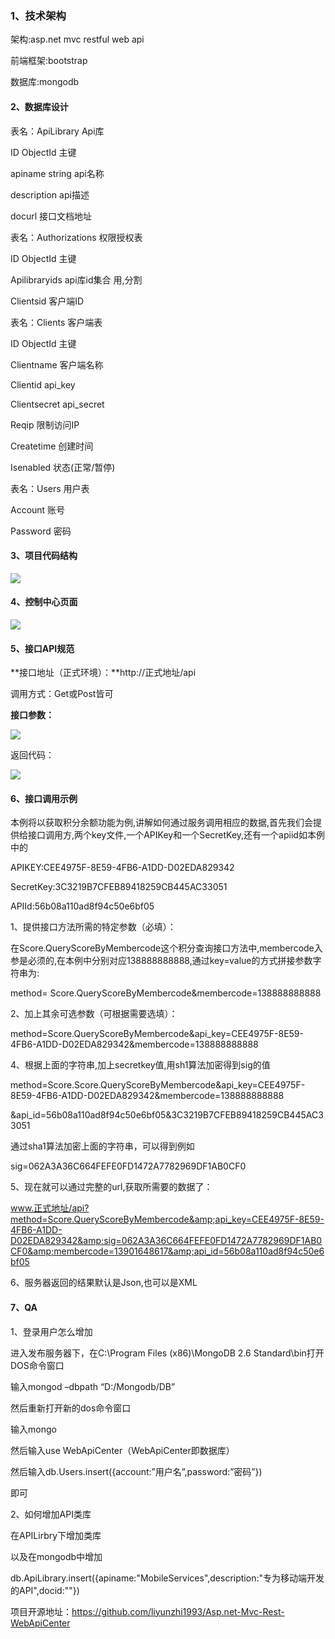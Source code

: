 ### 1、技术架构

架构:asp.net mvc restful web api

前端框架:bootstrap

数据库:mongodb

#### 2、数据库设计

表名：ApiLibrary Api库

ID ObjectId 主键

apiname string api名称

description api描述

docurl 接口文档地址

表名：Authorizations 权限授权表

ID ObjectId 主键

Apilibraryids api库id集合 用,分割

Clientsid 客户端ID

表名：Clients 客户端表

ID ObjectId 主键

Clientname 客户端名称

Clientid api_key

Clientsecret api_secret

Reqip 限制访问IP

Createtime 创建时间

Isenabled 状态(正常/暂停)

表名：Users 用户表

Account 账号

Password 密码

#### 3、项目代码结构

![](http://upload-images.jianshu.io/upload_images/1556465-846cb5cd052d36e6.png?imageMogr2/auto-orient/strip%7CimageView2/2/w/1240)


#### 4、控制中心页面

![](http://upload-images.jianshu.io/upload_images/1556465-59da79f9380ed149.png?imageMogr2/auto-orient/strip%7CimageView2/2/w/1240)


#### 5、接口API规范

**接口地址（正式环境）：**http://正式地址/api

调用方式：Get或Post皆可

**接口参数：**

![](http://upload-images.jianshu.io/upload_images/1556465-13b4d3cce35cd217.png?imageMogr2/auto-orient/strip%7CimageView2/2/w/1240)


返回代码：

![](http://upload-images.jianshu.io/upload_images/1556465-dc2cf758ccc5559c.png?imageMogr2/auto-orient/strip%7CimageView2/2/w/1240)


#### 6、接口调用示例

本例将以获取积分余额功能为例,讲解如何通过服务调用相应的数据,首先我们会提供给接口调用方,两个key文件,一个APIKey和一个SecretKey,还有一个apiid如本例中的

APIKEY:CEE4975F-8E59-4FB6-A1DD-D02EDA829342

SecretKey:3C3219B7CFEB89418259CB445AC33051

APIId:56b08a110ad8f94c50e6bf05

1、提供接口方法所需的特定参数（必填）：

在Score.QueryScoreByMembercode这个积分查询接口方法中,membercode入参是必须的,在本例中分别对应138888888888,通过key=value的方式拼接参数字符串为:

method= Score.QueryScoreByMembercode&amp;membercode=138888888888

2、加上其余可选参数（可根据需要选填）：

method=Score.QueryScoreByMembercode&amp;api_key=CEE4975F-8E59-4FB6-A1DD-D02EDA829342&amp;membercode=138888888888

4、根据上面的字符串,加上secretkey值,用sh1算法加密得到sig的值

method=Score.Score.QueryScoreByMembercode&amp;api_key=CEE4975F-8E59-4FB6-A1DD-D02EDA829342&amp;membercode=138888888888

&amp;api_id=56b08a110ad8f94c50e6bf05&amp;3C3219B7CFEB89418259CB445AC33051

通过sha1算法加密上面的字符串，可以得到例如

sig=062A3A36C664FEFE0FD1472A7782969DF1AB0CF0

5、现在就可以通过完整的url,获取所需要的数据了：

www.正式地址/api?method=Score.QueryScoreByMembercode&amp;api_key=CEE4975F-8E59-4FB6-A1DD-D02EDA829342&amp;sig=062A3A36C664FEFE0FD1472A7782969DF1AB0CF0&amp;membercode=13901648617&amp;api_id=56b08a110ad8f94c50e6bf05

6、服务器返回的结果默认是Json,也可以是XML

#### 7、QA

1、登录用户怎么增加

进入发布服务器下，在C:\Program Files (x86)\MongoDB 2.6 Standard\bin打开DOS命令窗口

输入mongod &ndash;dbpath &ldquo;D:/Mongodb/DB&rdquo;

然后重新打开新的dos命令窗口

输入mongo

然后输入use WebApiCenter（WebApiCenter即数据库）

然后输入db.Users.insert({account:&rdquo;用户名&rdquo;,password:&rdquo;密码&rdquo;})

即可

2、如何增加API类库

在APILirbry下增加类库

以及在mongodb中增加

db.ApiLibrary.insert({apiname:"MobileServices",description:"专为移动端开发的API",docid:""})

项目开源地址：https://github.com/liyunzhi1993/Asp.net-Mvc-Rest-WebApiCenter

